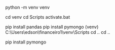 
python -m venv venv

cd  venv
cd Scripts
activate.bat

pip install pandas
pip install pymongo
(venv) C:\Users\edson\financeiro1\venv\Scripts
cd ..
cd ..

pip install pymongo